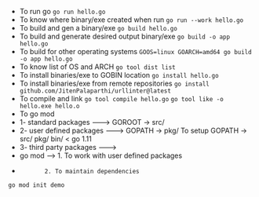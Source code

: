- To run go
```go run hello.go```
- To know where binary/exe created when run
```go run --work hello.go```
- To build and gen a binary/exe
```go build hello.go```
- To build and generate desired output binary/exe
```go build -o app hello.go```
- To build for other operating systems
```GOOS=linux GOARCH=amd64 go build -o app hello.go```
- To know list of OS and ARCH
```go tool dist list```
- To install binaries/exe to GOBIN location
```go install hello.go```
- To install binaries/exe from remote repositories
```go install github.com/JitenPalaparthi/urllinter@latest```
- To compile and link
```go tool compile hello.go```
```go tool like -o hello.exe hello.o```
- To go mod
- 1- standard packages       ---> GOROOT -> src/
- 2- user defined packages   ---> GOPATH -> pkg/ To setup GOPATH -> src/ pkg/ bin/ < go 1.11
- 3- third party packages    ---> 
- go mod --> 1. To work with user defined packages
-            2. To maintain dependencies
```go mod init demo```
